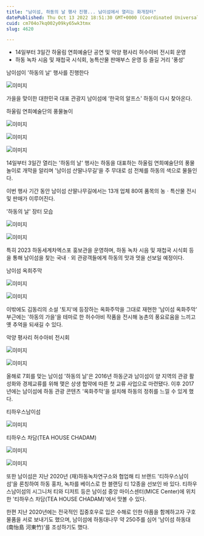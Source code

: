 ```yaml
---
title: "남이섬, 하동의 날 행사 진행... 남이섬에서 열리는 화개장터"
datePublished: Thu Oct 13 2022 18:51:30 GMT+0000 (Coordinated Universal Time)
cuid: cm704o7kq002y09ky65wk3tmx
slug: 4620

---
```



- 14일부터 3일간 하울림 연희예술단 공연 및 악양 평사리 허수아비 전시회 운영
- 하동 녹차 시음 및 재첩국 시식회, 농특산물 판매부스 운영 등 즐길 거리 '풍성'

남이섬이 '하동의 날' 행사를 진행한다

![이미지](https://cdn.hashnode.com/res/hashnode/image/upload/v1739256906700/33dda9cb-61ee-4db1-ae87-a85b9d9f22f8.jpeg)

가을을 맞이한 대한민국 대표 관광지 남이섬에 ‘한국의 알프스' 하동이 다시 찾아온다.

하울림 연희예술단의 풍물놀이

![이미지](https://cdn.hashnode.com/res/hashnode/image/upload/v1739256908752/c17b30cc-0399-43f2-a3d7-cec246d0ae03.jpeg)

![이미지](https://cdn.hashnode.com/res/hashnode/image/upload/v1739256910869/5080d767-7107-4696-9373-a2f0e1c2fbc1.jpeg)

![이미지](https://cdn.hashnode.com/res/hashnode/image/upload/v1739256913191/2c8dc27d-65d4-4511-ad0a-6b5a2461ee02.jpeg)

14일부터 3일간 열리는 '하동의 날' 행사는 하동을 대표하는 하울림 연희예술단의 풍물놀이로 개막을 알리며 '남이섬 산딸나무길'을 주 무대로 섬 전체를 하동의 색으로 물들인다.

이번 행사 기간 동안 남이섬 산딸나무길에서는 13개 업체 80여 품목의 농ㆍ특산물 전시 및 판매가 이루어진다.

'하동의 날' 장터 모습

![이미지](https://cdn.hashnode.com/res/hashnode/image/upload/v1739256915444/c87e98eb-06fc-490f-b9aa-ad18ecde28a3.jpeg)

![이미지](https://cdn.hashnode.com/res/hashnode/image/upload/v1739256918074/2a4913af-273a-409d-b9a7-e508cf8032ad.jpeg)

특히 2023 하동세계차엑스포 훙보관을 운영하며, 하동 녹차 시음 및 재첩국 시식회 등을 통해 남이섬을 찾는 국내ㆍ외 관광객들에게 하동의 맛과 멋을 선보일 예정이다.

남이섬 옥희주막

![이미지](https://cdn.hashnode.com/res/hashnode/image/upload/v1739256920100/13e61c4a-3154-4d30-a64f-40562a4dfdf7.jpeg)

![이미지](https://cdn.hashnode.com/res/hashnode/image/upload/v1739256922288/4376657e-18a7-40be-8368-ae365ab37bc2.jpeg)

이밖에도 김동리의 소설 '토지'에 등장하는 옥화주막을 그대로 재현한 '남이섬 옥화주막' 부근에는 '하동의 가을'을 테마로 한 허수아비 작품을 전시해 농촌의 풍요로움을 느끼고 옛 추억을 되새길 수 있다.

악양 평사리 허수아비 전시회

![이미지](https://cdn.hashnode.com/res/hashnode/image/upload/v1739256924464/bed95561-5532-44b4-9c8d-d766eb4e26d3.jpeg)

![이미지](https://cdn.hashnode.com/res/hashnode/image/upload/v1739256926546/c3fba013-0307-4fad-9c22-78d854196596.jpeg)

올해로 7회를 맞는 남이섬 '하동의 날'은 2016년 하동군과 남이섬이 양 지역의 관광 활성화와 경제교류를 위해 맺은 상생 협약에 따른 첫 교류 사업으로 마련됐다. 이후 2017년에는 남이섬에 하동 관광 콘텐츠 '옥화주막'을 설치해 하동의 정취를 느낄 수 있게 했다.

티하우스남이섬

![이미지](https://cdn.hashnode.com/res/hashnode/image/upload/v1739256928674/3766c4ca-e183-40bd-8529-9fed15aeb128.jpeg)

티하우스 차담(TEA HOUSE CHADAM)

![이미지](https://cdn.hashnode.com/res/hashnode/image/upload/v1739256930803/9b354490-fdc8-48b9-a4e1-934ef4589c21.jpeg)

![이미지](https://cdn.hashnode.com/res/hashnode/image/upload/v1739256932838/e3d9547c-0dbe-46ab-abf6-26bf120f1e40.jpeg)

또한 남이섬은 지난 2020년 (재)하동녹차연구소와 협업해 티 브랜드 '티하우스남이섬'을 론칭하여 하동 홍차, 녹차를 베이스로 한 블랜딩 티 12종을 선보인 바 있다. 티하우스남이섬의 시그니처 티와 디저트 등은 남이섬 중앙 마이스센터(MICE Center)에 위치한 '티하우스 차담(TEA HOUSE CHADAM)'에서 맛볼 수 있다.

한편 지난 2020년에는 전국적인 집중호우로 입은 수해로 인한 아픔을 함께하고자 구호물품을 서로 보내기도 했으며, 남이섬에 하동대나무 약 250주를 심어 '남이섬 하동대(南怡島 河東竹)'를 조성하기도 했다.
